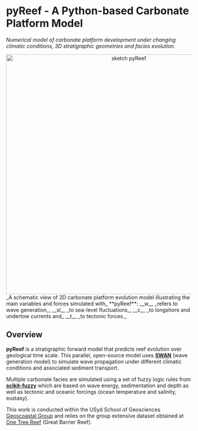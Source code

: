 
pyReef - A Python-based Carbonate Platform Model
=====

_Numerical model of carbonate platform development under changing climatic conditions, 3D stratigraphic geometries and facies evolution._

<div align="center">
    <img width=650 src="https://github.com/pyReef-model/pyReef/blob/master/Test/data/pyReef_sketch.png" alt="sketch pyReef" title="sketch of pyReef range of models."</img>
</div>
_A schematic view of 2D carbonate platform evolution model illustrating the main variables and forces simulated with_ **pyReef**: __w__ _refers to wave generation,_ __sl__ _to sea-level fluctuations,_ __c__ _to longshore and undertow currents and_ __t__ _to tectonic forces._

## Overview

**pyReef** is a stratigraphic forward model that predicts reef evolution over geological time scale. This parallel, open-source model uses [**SWAN**](http://swanmodel.sourceforge.net) (wave generation model) to simulate wave propagation under different climatic conditions and associated sediment transport. 

Multiple carbonate facies are simulated using a set of fuzzy logic rules from [**scikit-fuzzy**](https://github.com/scikit-fuzzy/scikit-fuzzy) which are based on wave energy, sedimentation and depth as well as tectonic and oceanic forcings (ocean temperature and salinity, eustasy). 

This work is conducted within the USyd School of Geosciences [Geoscoastal Group](http://sydney.edu.au/science/geosciences/research/re_geocoastal.shtml) and relies on the group extensive dataset obtained at [One Tree Reef](http://sydney.edu.au/science/oti/) (Great Barrier Reef).
